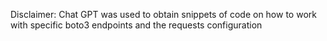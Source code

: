 Disclaimer: Chat GPT was used to obtain snippets of code on how to work with specific boto3 endpoints and the requests configuration